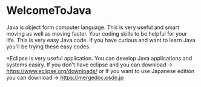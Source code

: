 # WelcomeToJava
Java is object form computer language. 
This is very useful and smart moving as well as moving faster.
Your coding skills to be helpful for your life.
This is very easy Java code. If you have curious and want to learn Java you'll be trying these easy codes.

*Eclipse is very useful application. 
You can develop Java applications and systems easiry.
    If you don't have eclipse and you can download →
    https://www.eclipse.org/downloads/
                or
   If you want to use Japanese edition you can download →
   https://mergedoc.osdn.jp

